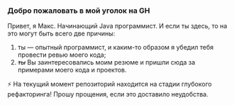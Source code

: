 ### Добро пожаловать в мой уголок на GH

Привет, я Макс. Начинающий Java программист. И если ты здесь, то на это могут быть всего две причины:
1. ты — опытный программист, и каким-то образом я убедил тебя провести ревью моего кода;
2. _~~ты~~_ Вы заинтересовались моим резюме и пришли сюда за примерами моего кода и проектов.

⚡ На текущий момент репозиторий находится на стадии глубокого рефакторинга! Прошу прощения, если это доставило неудобства.

<!--
**nikulinvrn/nikulinvrn** is a ✨ _special_ ✨ repository because its `README.md` (this file) appears on your GitHub profile.

Here are some ideas to get you started:

- 🔭 I’m currently working on ...
- 🌱 I’m currently learning ...
- 👯 I’m looking to collaborate on ...
- 🤔 I’m looking for help with ...
- 💬 Ask me about ...
- 📫 How to reach me: ...
- 😄 Pronouns: ...
- ⚡ Fun fact: ...
-->
